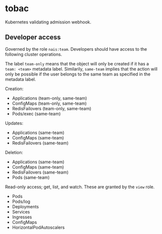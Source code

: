 # tobac

Kubernetes validating admission webhook.

## Developer access

Governed by the role `nais:team`. Developers should have access to the following cluster operations.

The label `team-only` means that the object will only be created if it has a `team: <team>` metadata label.
Similarily, `same-team` implies that the action will only be possible if the user belongs to the same team as specified in the metadata label.

Creation:

- Applications (team-only, same-team)
- ConfigMaps (team-only, same-team)
- RedisFailovers (team-only, same-team)
- Pods/exec (same-team)

Updates:

- Applications (same-team)
- ConfigMaps (same-team)
- RedisFailovers (same-team)

Deletion:

- Applications (same-team)
- ConfigMaps (same-team)
- RedisFailovers (same-team)
- Pods (same-team)

Read-only access; get, list, and watch. These are granted by the `view` role.

- Pods
- Pods/log
- Deployments
- Services
- Ingresses
- ConfigMaps
- HorizontalPodAutoscalers
